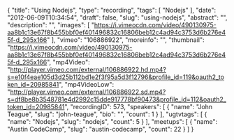 {
  "title": "Using Nodejs",
  "type": "recording",
  "tags": [
    "Nodejs"
  ],
  "date": "2012-06-09T10:34:54",
  "draft": false,
  "slug": "using-nodejs",
  "abstract": "",
  "description": "",
  "images": [
    "https://i.vimeocdn.com/video/490130975-aa8b1c13e67f8b455bbf0ef401496832c16806beb12c4ad94c3753d6b276e45f-d_295x166"
  ],
  "vimeo": "106886922",
  "moreinfo": "",
  "thumbnail": "https://i.vimeocdn.com/video/490130975-aa8b1c13e67f8b455bbf0ef401496832c16806beb12c4ad94c3753d6b276e45f-d_295x166",
  "mp4Video": "http://player.vimeo.com/external/106886922.hd.mp4?s=e10f4eae105d3d25b112bd1e2f3f95a5d3f12796&profile_id=119&oauth2_token_id=20985841",
  "mp4VideoLow": "http://player.vimeo.com/external/106886922.sd.mp4?s=df8be8b3548781e4d2992c15dde917778bf90473&profile_id=112&oauth2_token_id=20985841",
  "recordingID": 573,
  "speakers": [
    {
      "name": "John Teague",
      "slug": "john-teague",
      "bio": "",
      "count": 1
    }
  ],
  "ugtvtags": [
    {
      "name": "Nodejs",
      "slug": "nodejs",
      "count": 5
    }
  ],
  "meetups": [
    {
      "name": "Austin CodeCamp",
      "slug": "austin-codecamp",
      "count": 22
    }
  ]
}